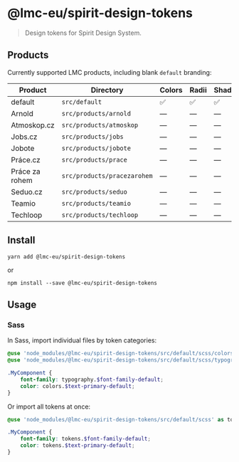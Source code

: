 # @lmc-eu/spirit-design-tokens

> Design tokens for Spirit Design System.

## Products

Currently supported LMC products, including blank `default` branding:

| Product          | Directory                     | Colors | Radii | Shadows | Spacing | Typography |
|------------------|-------------------------------|--------|-------|---------|---------|------------|
| default          | `src/default`                 | ✅     | ✅     | ✅      | ✅      | ✅         |
| Arnold           | `src/products/arnold`         | —      | —     | —       | —       | —          |
| Atmoskop.cz      | `src/products/atmoskop`       | —      | —     | —       | —       | —          |
| Jobs.cz          | `src/products/jobs`           | —      | —     | —       | —       | —          |
| Jobote           | `src/products/jobote`         | —      | —     | —       | —       | —          |
| Práce.cz         | `src/products/prace`          | —      | —     | —       | —       | —          |
| Práce za rohem   | `src/products/pracezarohem`   | —      | —     | —       | —       | —          |
| Seduo.cz         | `src/products/seduo`          | —      | —     | —       | —       | —          |
| Teamio           | `src/products/teamio`         | —      | —     | —       | —       | —          |
| Techloop         | `src/products/techloop`       | —      | —     | —       | —       | —          |

## Install

```shell
yarn add @lmc-eu/spirit-design-tokens
```

or

```shell
npm install --save @lmc-eu/spirit-design-tokens
```

## Usage

### Sass

In Sass, import individual files by token categories:

```scss
@use 'node_modules/@lmc-eu/spirit-design-tokens/src/default/scss/colors';
@use 'node_modules/@lmc-eu/spirit-design-tokens/src/default/scss/typography';

.MyComponent {
    font-family: typography.$font-family-default;
    color: colors.$text-primary-default;
}
```

Or import all tokens at once:

```scss
@use 'node_modules/@lmc-eu/spirit-design-tokens/src/default/scss' as tokens;

.MyComponent {
    font-family: tokens.$font-family-default;
    color: tokens.$text-primary-default;
}
```
